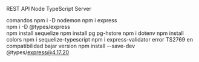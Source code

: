 REST API Node TypeScript Server

comandos
npm i -D nodemon
npm i express  
npm i -D @types/express    
npm install sequelize
npm install pg pg-hstore
npm i dotenv
npm install colors
npm i sequelize-typescript
npm i express-validator
error TS2769 en compatibilidad bajar version
npm install --save-dev @types/express@4.17.20